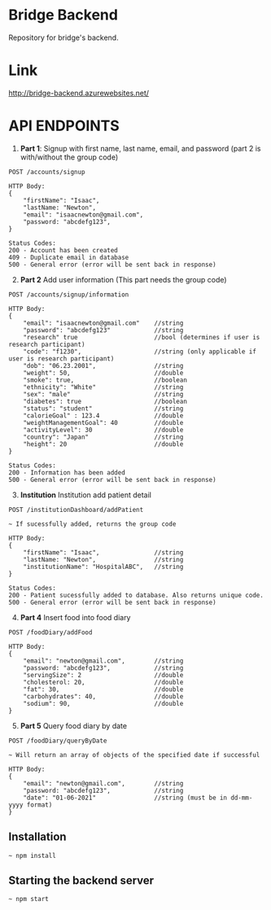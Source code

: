 # Bridge Backend
Repository for bridge's backend. 

# Link
http://bridge-backend.azurewebsites.net/

# API ENDPOINTS
1. __Part 1__: Signup with first name, last name, email, and password (part 2 is with/without the group code)
```
POST /accounts/signup

HTTP Body:
{
    "firstName": "Isaac",
    "lastName: "Newton",
    "email": "isaacnewton@gmail.com",
    "password: "abcdefg123",
}

Status Codes:
200 - Account has been created
409 - Duplicate email in database
500 - General error (error will be sent back in response)
```

2. __Part 2__ Add user information (This part needs the group code)
```
POST /accounts/signup/information

HTTP Body:
{
    "email": "isaacnewton@gmail.com"    //string
    "password": "abcdefg123"            //string
    "research" true                     //bool (determines if user is research participant)
    "code": "f1230",                    //string (only applicable if user is research participant)
    "dob": "06.23.2001",                //string
    "weight": 50,                       //double
    "smoke": true,                      //boolean
    "ethnicity": "White"                //string
    "sex": "male"                       //string
    "diabetes": true                    //boolean
    "status": "student"                 //string
    "calorieGoal" : 123.4               //double
    "weightManagementGoal": 40          //double
    "activityLevel": 30                 //double
    "country": "Japan"                  //string
    "height": 20                        //double
}

Status Codes:
200 - Information has been added
500 - General error (error will be sent back in response)
```

3.  __Institution__ Institution add patient detail
```
POST /institutionDashboard/addPatient

~ If sucessfully added, returns the group code

HTTP Body:
{
    "firstName": "Isaac",               //string
    "lastName: "Newton",                //string
    "institutionName": "HospitalABC",   //string
}

Status Codes:
200 - Patient sucessfully added to database. Also returns unique code.
500 - General error (error will be sent back in response)
```

4. __Part 4__ Insert food into food diary
```
POST /foodDiary/addFood

HTTP Body:
{
    "email": "newton@gmail.com",        //string
    "password: "abcdefg123",            //string
    "servingSize": 2                    //double
    "cholesterol: 20,                   //double
    "fat": 30,                          //double
    "carbohydrates": 40,                //double
    "sodium": 90,                       //double
}
```

5. __Part 5__ Query food diary by date
```
POST /foodDiary/queryByDate

~ Will return an array of objects of the specified date if successful

HTTP Body:
{
    "email": "newton@gmail.com",        //string
    "password: "abcdefg123",            //string
    "date": "01-06-2021"                //string (must be in dd-mm-yyyy format)
}
```



## Installation
```
~ npm install
```

## Starting the backend server
```
~ npm start
```
